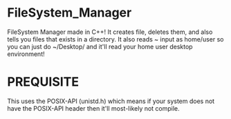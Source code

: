 # FileSystem_Manager
FileSystem Manager made in C++! It creates file, deletes them, and also tells you files that exists in a directory. It also reads ~ input as home/user so you can just do ~/Desktop/ and it'll read your home user desktop environment!

# PREQUISITE
This uses the POSIX-API (unistd.h) which means if your system does not have the POSIX-API header then it'll most-likely not compile.
